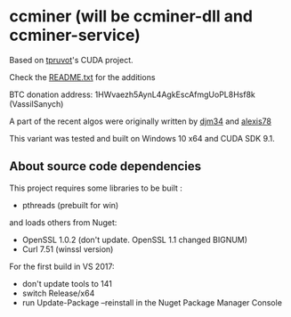 ccminer (will be ccminer-dll and ccminer-service)
=======

Based on [tpruvot](https://github.com/tpruvot)'s CUDA project.

Check the [README.txt](README.txt) for the additions

BTC donation address: 1HWvaezh5AynL4AgkEscAfmgUoPL8Hsf8k (VassilSanych)

A part of the recent algos were originally written by [djm34](https://github.com/djm34) and [alexis78](https://github.com/alexis78)

This variant was tested and built on Windows 10 x64 and CUDA SDK 9.1.

About source code dependencies
------------------------------

This project requires some libraries to be built :

- pthreads (prebuilt for win)

and loads others from Nuget:

- OpenSSL 1.0.2 (don't update. OpenSSL 1.1 changed BIGNUM)
- Curl 7.51 (winssl version)

For the first build in VS 2017:
- don't update tools to 141
- switch Release/x64
- run 
	Update-Package –reinstall
	in the Nuget Package Manager Console
